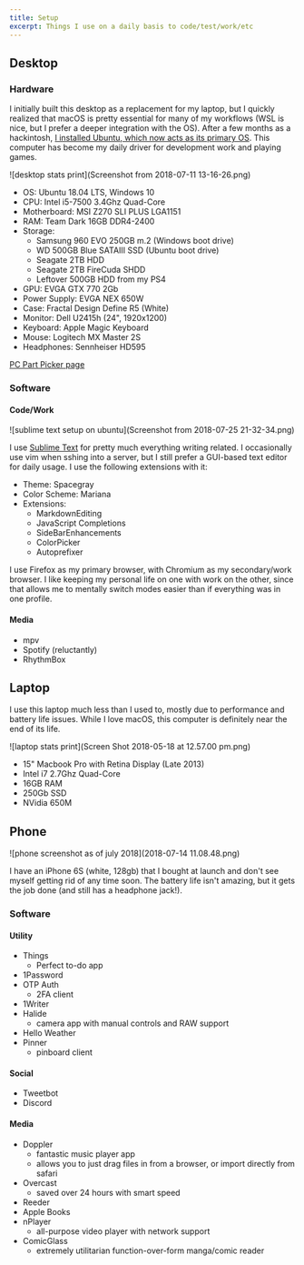 ```yaml
---
title: Setup
excerpt: Things I use on a daily basis to code/test/work/etc
---
```


## Desktop

### Hardware

I initially built this desktop as a replacement for my laptop, but I quickly realized that macOS is pretty essential for many of my workflows (WSL is nice, but I prefer a deeper integration with the OS). After a few months as a hackintosh, [I installed Ubuntu, which now acts as its primary OS](/posts/from-mac-to-linux). This computer has become my daily driver for development work and playing games.

![desktop stats print](Screenshot from 2018-07-11 13-16-26.png)

- OS: Ubuntu 18.04 LTS, Windows 10
- CPU: Intel i5-7500 3.4Ghz Quad-Core
- Motherboard: MSI Z270 SLI PLUS LGA1151
- RAM: Team Dark 16GB DDR4-2400
- Storage:
  - Samsung 960 EVO 250GB m.2 (Windows boot drive)
  - WD 500GB Blue SATAIII SSD (Ubuntu boot drive)
  - Seagate 2TB HDD
  - Seagate 2TB FireCuda SHDD
  - Leftover 500GB HDD from my PS4
- GPU: EVGA GTX 770 2Gb
- Power Supply: EVGA NEX 650W
- Case: Fractal Design Define R5 (White)
- Monitor: Dell U2415h (24", 1920x1200)
- Keyboard: Apple Magic Keyboard
- Mouse: Logitech MX Master 2S
- Headphones: Sennheiser HD595


[PC Part Picker page](https://pcpartpicker.com/user/nathanwentworth/saved/gzfXLk)

### Software

#### Code/Work

![sublime text setup on ubuntu](Screenshot from 2018-07-25 21-32-34.png)

I use [Sublime Text](https://www.sublimetext.com/3) for pretty much everything writing related. I occasionally use vim when sshing into a server, but I still prefer a GUI-based text editor for daily usage. I use the following extensions with it: 

- Theme: Spacegray
- Color Scheme: Mariana
- Extensions:
  - MarkdownEditing
  - JavaScript Completions
  - SideBarEnhancements
  - ColorPicker
  - Autoprefixer

I use Firefox as my primary browser, with Chromium as my secondary/work browser. I like keeping my personal life on one with work on the other, since that allows me to mentally switch modes easier than if everything was in one profile.

#### Media

- mpv
- Spotify (reluctantly)
- RhythmBox

## Laptop

I use this laptop much less than I used to, mostly due to performance and battery life issues. While I love macOS, this computer is definitely near the end of its life.

![laptop stats print](Screen Shot 2018-05-18 at 12.57.00 pm.png)

- 15" Macbook Pro with Retina Display (Late 2013)
- Intel i7 2.7Ghz Quad-Core
- 16GB RAM
- 250Gb SSD
- NVidia 650M

## Phone

![phone screenshot as of july 2018](2018-07-14 11.08.48.png)

I have an iPhone 6S (white, 128gb) that I bought at launch and don't see myself getting rid of any time soon. The battery life isn't amazing, but it gets the job done (and still has a headphone jack!).


### Software

#### Utility

- Things
  - Perfect to-do app
- 1Password
- OTP Auth
  - 2FA client
- 1Writer
- Halide
  - camera app with manual controls and RAW support
- Hello Weather
- Pinner
  - pinboard client

#### Social

- Tweetbot
- Discord

#### Media

- Doppler
  - fantastic music player app
  - allows you to just drag files in from a browser, or import directly from safari
- Overcast
  - saved over 24 hours with smart speed
- Reeder
- Apple Books
- nPlayer
  - all-purpose video player with network support
- ComicGlass
  - extremely utilitarian function-over-form manga/comic reader
